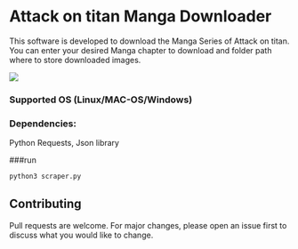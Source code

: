 # Attack on titan Manga Downloader

This software is developed to download the Manga Series of Attack on titan.
You can enter your desired Manga chapter to download and folder path where to store downloaded images.


![ ](https://github.com/SpookyPinkyTux/Attack-on-titan-scraper/blob/master/img/attack-titan-icon.png?raw=true)

### Supported OS (Linux/MAC-OS/Windows)

### Dependencies:
Python Requests, Json library

###run
```bash
python3 scraper.py
```

## Contributing
Pull requests are welcome. For major changes, please open an issue first to discuss what you would like to change.